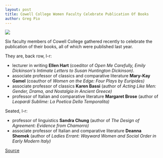 ```yaml
---
layout: post
title: Cowell College Women Faculty Celebrate Publication Of Books
author: Greg Pio
---
```


![][2]

Six faculty members of Cowell College gathered recently to celebrate the publication of their books, all of which were published last year.

They are, back row, l-r:
* lecturer in writing **Ellen Hart** (coeditor of _Open Me Carefully, Emily Dickinson's Intimate Letters to Susan Huntington Dickinson)_.
* associate professor of classics and comparative literature **Mary-Kay Gamel** (coauthor of _Women on the Edge: Four Plays by Euripides)_
* associate professor of classics **Karen Bassi** (author of _Acting Like Men: Gender, Drama, and Nostalgia in Ancient Greece)_
* professor of Italian and comparative literature **Margaret Brose** (author of _Leopardi Sublime: La Poetica Della Temporalita)_

Seated, l-r:
* professor of linguistics **Sandra Chung** (author of _The Design of Agreement: Evidence from Chamorro)_
* associate professor of Italian and comparative literature **Deanna Shemek** (author of _Ladies Errant: Wayward Women and Social Order in Early Modern Italy)_

[2]: http://www1.ucsc.edu/oncampus/currents/98-99/art/women.99-02-01.jpg

[Source](http://www1.ucsc.edu/oncampus/currents/98-99/02-01/women.htm "Permalink to Cowell College authors celebrate books; 02-01-99")
